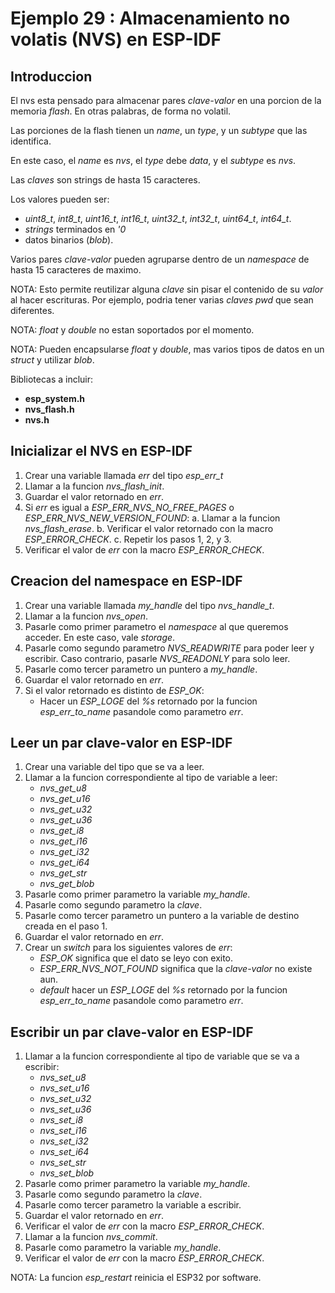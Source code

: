 # Ejemplo 29 : Almacenamiento no volatis (NVS) en ESP-IDF

## Introduccion

El nvs esta pensado para almacenar pares _clave-valor_ en una porcion de la memoria _flash_. En otras palabras, de forma no volatil.

Las porciones de la flash tienen un _name_, un _type_, y un _subtype_ que las identifica.

En este caso, el _name_ es _nvs_, el _type_ debe _data_, y el _subtype_ es _nvs_.

Las _claves_ son strings de hasta 15 caracteres.

Los valores pueden ser:

- _uint8_t_, _int8_t_, _uint16_t_, _int16_t_, _uint32_t_, _int32_t_, _uint64_t_, _int64_t_.
- _strings_ terminados en _\'0_
- datos binarios (_blob_).

Varios pares _clave-valor_ pueden agruparse dentro de un _namespace_ de hasta 15 caracteres de maximo.

NOTA: Esto permite reutilizar alguna _clave_ sin pisar el contenido de su _valor_ al hacer escrituras. Por ejemplo, podria tener varias _claves_ _pwd_ que sean diferentes.

NOTA: _float_ y _double_ no estan soportados por el momento.

NOTA: Pueden encapsularse _float_ y _double_, mas varios tipos de datos en un _struct_ y utilizar _blob_.

Bibliotecas a incluir:

- **esp_system.h**
- **nvs_flash.h**
- **nvs.h**

## Inicializar el NVS en ESP-IDF

1. Crear una variable llamada _err_ del tipo _esp_err_t_
2. Llamar a la funcion _nvs_flash_init_.
3. Guardar el valor retornado en _err_.
4. Si _err_ es igual a _ESP_ERR_NVS_NO_FREE_PAGES_ o _ESP_ERR_NVS_NEW_VERSION_FOUND_:
   a. Llamar a la funcion _nvs_flash_erase_.
   b. Verificar el valor retornado con la macro _ESP_ERROR_CHECK_.
   c. Repetir los pasos 1, 2, y 3.
5. Verificar el valor de _err_ con la macro _ESP_ERROR_CHECK_.

## Creacion del namespace en ESP-IDF

1. Crear una variable llamada _my_handle_ del tipo _nvs_handle_t_.
2. Llamar a la funcion _nvs_open_.
3. Pasarle como primer parametro el _namespace_ al que queremos acceder. En este caso, vale _storage_.
4. Pasarle como segundo parametro _NVS_READWRITE_ para poder leer y escribir. Caso contrario, pasarle _NVS_READONLY_ para solo leer.
5. Pasarle como tercer parametro un puntero a _my_handle_.
6. Guardar el valor retornado en _err_.
7. Si el valor retornado es distinto de _ESP_OK_:
   - Hacer un _ESP_LOGE_ del _%s_ retornado por la funcion _esp_err_to_name_ pasandole como parametro _err_.

## Leer un par clave-valor en ESP-IDF

1. Crear una variable del tipo que se va a leer.
2. Llamar a la funcion correspondiente al tipo de variable a leer:
   - _nvs_get_u8_
   - _nvs_get_u16_
   - _nvs_get_u32_
   - _nvs_get_u36_
   - _nvs_get_i8_
   - _nvs_get_i16_
   - _nvs_get_i32_
   - _nvs_get_i64_
   - _nvs_get_str_
   - _nvs_get_blob_
3. Pasarle como primer parametro la variable _my_handle_.
4. Pasarle como segundo parametro la _clave_.
5. Pasarle como tercer parametro un puntero a la variable de destino creada en el paso 1.
6. Guardar el valor retornado en _err_.
7. Crear un _switch_ para los siguientes valores de _err_:
   - _ESP_OK_ significa que el dato se leyo con exito.
   - _ESP_ERR_NVS_NOT_FOUND_ significa que la _clave-valor_ no existe aun.
   - _default_ hacer un _ESP_LOGE_ del _%s_ retornado por la funcion _esp_err_to_name_ pasandole como parametro _err_.

## Escribir un par clave-valor en ESP-IDF

1. Llamar a la funcion correspondiente al tipo de variable que se va a escribir:
   - _nvs_set_u8_
   - _nvs_set_u16_
   - _nvs_set_u32_
   - _nvs_set_u36_
   - _nvs_set_i8_
   - _nvs_set_i16_
   - _nvs_set_i32_
   - _nvs_set_i64_
   - _nvs_set_str_
   - _nvs_set_blob_
2. Pasarle como primer parametro la variable _my_handle_.
3. Pasarle como segundo parametro la _clave_.
4. Pasarle como tercer parametro la variable a escribir.
5. Guardar el valor retornado en _err_.
6. Verificar el valor de _err_ con la macro _ESP_ERROR_CHECK_.
7. Llamar a la funcion _nvs_commit_.
8. Pasarle como parametro la variable _my_handle_.
9. Verificar el valor de _err_ con la macro _ESP_ERROR_CHECK_.

NOTA: La funcion _esp_restart_ reinicia el ESP32 por software.
